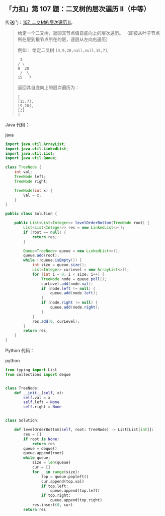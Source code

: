 ## 「力扣」第 107 题：二叉树的层次遍历 II（中等）

传送门：[107. 二叉树的层次遍历 II](https://leetcode-cn.com/problems/binary-tree-level-order-traversal-ii/)。

> 给定一个二叉树，返回其节点值自底向上的层次遍历。 （即按从叶子节点所在层到根节点所在的层，逐层从左向右遍历）
>
> 例如：
> 给定二叉树 `[3,9,20,null,null,15,7]`,
>
> ```
>  3
> / \
> 9  20
>  /  \
> 15   7
> ```
>
> 返回其自底向上的层次遍历为：
>
> ```
> [
> [15,7],
> [9,20],
> [3]
> ]
> ```

Java 代码：

java

```java
import java.util.ArrayList;
import java.util.LinkedList;
import java.util.List;
import java.util.Queue;

class TreeNode {
    int val;
    TreeNode left;
    TreeNode right;

    TreeNode(int x) {
        val = x;
    }
}

public class Solution {

    public List<List<Integer>> levelOrderBottom(TreeNode root) {
        List<List<Integer>> res = new LinkedList<>();
        if (root == null) {
            return res;
        }

        Queue<TreeNode> queue = new LinkedList<>();
        queue.add(root);
        while (!queue.isEmpty()) {
            int size = queue.size();
            List<Integer> curLevel = new ArrayList<>();
            for (int i = 0; i < size; i++) {
                TreeNode node = queue.poll();
                curLevel.add(node.val);
                if (node.left != null) {
                    queue.add(node.left);
                }
                if (node.right != null) {
                    queue.add(node.right);
                }
            }
            res.add(0, curLevel);
        }
        return res;
    }
}
```

Python 代码：

python

```python
from typing import List
from collections import deque


class TreeNode:
    def __init__(self, x):
        self.val = x
        self.left = None
        self.right = None


class Solution:

    def levelOrderBottom(self, root: TreeNode) -> List[List[int]]:
        res = []
        if root is None:
            return res
        queue = deque()
        queue.append(root)
        while queue:
            size = len(queue)
            cur = []
            for _ in range(size):
                top = queue.popleft()
                cur.append(top.val)
                if top.left:
                    queue.append(top.left)
                if top.right:
                    queue.append(top.right)
            res.insert(0, cur)
        return res
```